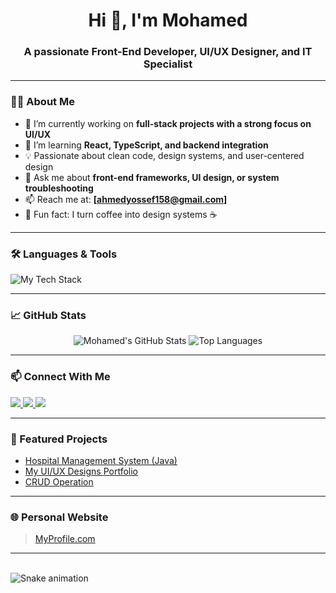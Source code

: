 <h1 align="center">Hi 👋, I'm Mohamed</h1>
<h3 align="center">A passionate Front-End Developer, UI/UX Designer, and IT Specialist</h3>

---

### 👨‍💻 About Me
- 🔭 I’m currently working on **full-stack projects with a strong focus on UI/UX**
- 🌱 I’m learning **React, TypeScript, and backend integration**
- 💡 Passionate about clean code, design systems, and user-centered design
- 💬 Ask me about **front-end frameworks, UI design, or system troubleshooting**
- 📫 Reach me at: **[ahmedyossef158@gmail.com]**
- 🧠 Fun fact: I turn coffee into design systems ☕

---

### 🛠️ Languages & Tools

<p align="left">
  <img src="https://skillicons.dev/icons?i=html,css,js,ts,react,tailwind,figma,ps,xd,java,git,vscode" alt="My Tech Stack" />
</p>

---


### 📈 GitHub Stats

<p align="center">
  <img src="https://github-readme-stats.vercel.app/api?username=MohamedTantawey&show_icons=true&theme=radical" alt="Mohamed's GitHub Stats" />
  <img src="https://github-readme-stats.vercel.app/api/top-langs/?username=MohamedTantawey&layout=compact&theme=radical" alt="Top Languages" />
</p>


---

### 📫 Connect With Me

<p align="left">
  <a href="https://www.linkedin.com/in/mohamed-gamal-025435359" target="_blank">
    <img src="https://img.shields.io/badge/LinkedIn-blue?style=flat&logo=linkedin" />
  </a>
  <a href="https://www.instagram.com/.mohamed.gamal.?utm_source=qr&igsh=MTRveXE1dHE0OG1mcw==" target="_blank">
    <img src="https://img.shields.io/badge/Instagram-%23E4405F.svg?style=flat&logo=instagram" />
  </a>
  <a href="mailto:ahmedyossef158@gmail.com">
    <img src="https://img.shields.io/badge/Email-%23D14836.svg?style=flat&logo=gmail&logoColor=white" />
  </a>
</p>

---

### 🔧 Featured Projects

- [Hospital Management System (Java)](https://github.com/MohamedTantawey/Hospital)
- [My UI/UX Designs Portfolio](https://yourportfolio.com)
- [CRUD Operation]( https://mohamedtantawey.github.io/CRUD-Operation/)

---

### 🌐 Personal Website
> [MyProfile.com](https://mohamedtantawey.github.io/Portfolio/)

---

<br clear="both">

<img src="https://raw.githubusercontent.com/maurodesouza/maurodesouza/output/snake.svg" alt="Snake animation" />

